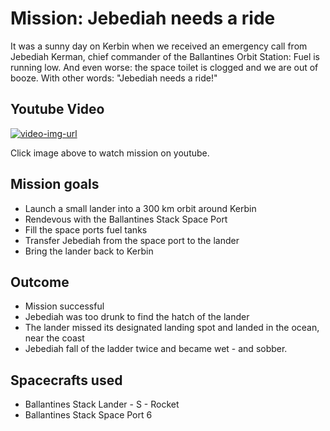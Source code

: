 # Mission: Jebediah needs a ride

It was a sunny day on Kerbin when we received an emergency call from Jebediah Kerman, chief commander of the Ballantines Orbit Station: 
Fuel is running low. And even worse: the space toilet is clogged and we are out of booze. 
With other words: "Jebediah needs a ride!"

## Youtube Video

[![video-img-url]][video-url]

Click image above to watch mission on youtube.

## Mission goals

- Launch a small lander into a 300 km orbit around Kerbin
- Rendevous with the Ballantines Stack Space Port
- Fill the space ports fuel tanks
- Transfer Jebediah from the space port to the lander
- Bring the lander back to Kerbin

## Outcome

- Mission successful
- Jebediah was too drunk to find the hatch of the lander
- The lander missed its designated landing spot and landed in the ocean, near the coast
- Jebediah fall of the ladder twice and became wet - and sobber.

## Spacecrafts used

- Ballantines Stack Lander - S - Rocket
- Ballantines Stack Space Port 6




[video-url]:     http://www.youtube.com/watch?v=zQ9lr-aVEgg  "Youtube mission video"
[video-img-url]: http://img.youtube.com/vi/zQ9lr-aVEgg/0.jpg "Youtube mission video image"
